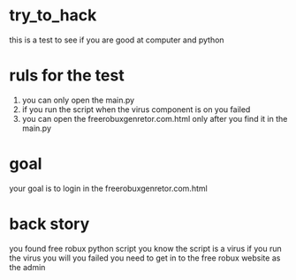 # try_to_hack
this is a test to see if you are good at computer and python
# ruls for the test
1. you can only open the main.py
2. if you run the script when the virus component is on you failed
3. you can open the freerobuxgenretor.com.html only after you find it in the main.py
# goal
your goal is to login in the freerobuxgenretor.com.html
# back story
you found free robux python script
you know the script is a virus
if you run the virus you will you failed
you need to get in to the free robux website as the admin
